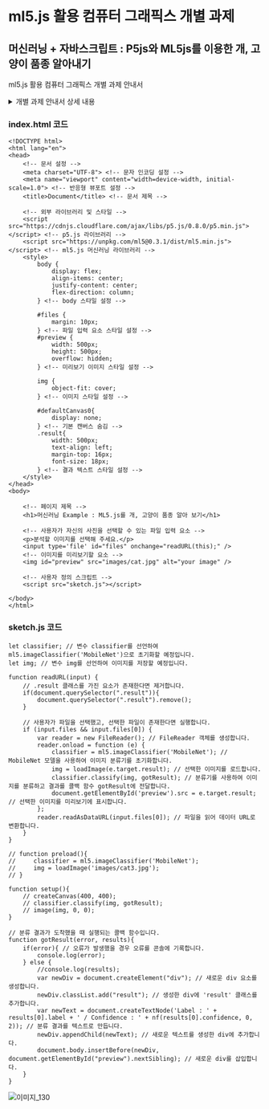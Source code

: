 # ml5.js 활용 컴퓨터 그래픽스 개별 과제
## 머신러닝 + 자바스크립트 : P5js와 ML5js를 이용한 개, 고양이 품종 알아내기

 ml5.js 활용 컴퓨터 그래픽스 개별 과제 안내서

<details>
 
 <summary>개별 과제 안내서 상세 내용</summary>
1. 개요



본 과제는 ml5.js 라이브러리를 활용하여 컴퓨터 그래픽스 효과를 구현하는 개별 과제입니다. ml5.js는 웹 브라우저에서 머신러닝 모델을 실행할 수 있도록 지원하는 JavaScript 라이브러리입니다. 

 

이 과제를 통해 학생들은 ml5.js 라이브러리의 다양한 기능을 활용하여 창의적인 컴퓨터 그래픽스 효과를 만들고, 머신러닝 기술과 컴퓨터 그래픽스의 결합을 경험하며, 문제 해결 능력과 창의력을 향상시킬 수 있습니다.

 

2. 목표

 

* ml5.js 라이브러리의 다양한 기능 활용법 익히기

* 창의적이고 흥미로운 컴퓨터 그래픽스 효과 구현

* 머신러닝 기술과 컴퓨터 그래픽스의 결합 경험

* 문제 해결 능력 및 창의력 향상

 

3. 과제 내용

 

1. 프로젝트 아이디어 선정:

 

    * ml5.js 라이브러리가 제공하는 다양한 기능들을 활용하여 창의적이고 흥미로운 컴퓨터 그래픽스 효과 아이디어를 선택합니다.

    * 예시:

        * 이미지 변형: 이미지 왜곡, 모자이크 효과, 스타일 변환

        * 애니메이션: 이미지 애니메이션, 3D 모델 애니메이션

        * 상호 작용: 웹캠 입력 활용, 터치 입력 활용

        * 창의적인 효과: 예술적 표현, 게임 효과

 

2. 프로젝트 계획 수립:

 

    * 선정된 아이디어를 구체적인 프로젝트 계획으로 작성합니다.

    * 프로젝트 계획에는 다음 내용이 포함되어야 합니다:

        * 프로젝트 목표 및 효과

        * 사용할 ml5.js 라이브러리 기능

        * 필요한 데이터 및 데이터 수집 방법

        * 개발 환경 및 도구

        * 예상 소요 시간

        * 평가 기준

 

3. 프로젝트 개발:

 

    * 프로젝트 계획에 따라 웹 기반 컴퓨터 그래픽스 애플리케이션을 개발합니다.

    * ml5.js 라이브러리의 다양한 기능을 활용하여 아이디어를 구현합니다.

    * 코드 작성 시 코드 가독성, 효율성, 보안성을 고려합니다.

 

4. 프로젝트 평가:

 

    * 완성된 웹 기반 컴퓨터 그래픽스 애플리케이션을 평가합니다.

    * 평가 기준은 다음과 같습니다:

        * 효과 완성도 및 시각적 매력

        * 코드 품질 및 디자인

        * 창의성 및 흥미도

        * 사용자 편의성 및 접근성

        * 발표 및 문서 작성

 

4. 평가 기준

 

* 효과 완성도 및 시각적 매력 (40%)

* 코드 품질 및 디자인 (30%)

* 창의성 및 흥미도 (20%)

* 사용자 편의성 및 접근성 (10%)

 

5. 참고 자료

 

* ml5.js 공식 웹사이트: [https://ml5js.org/](https://ml5js.org/)

* ml5.js 튜토리얼: [https://learn.ml5js.org/](https://learn.ml5js.org/)

* ml5.js 예제 코드: [https://github.com/ml5js](https://github.com/ml5js)

* 컴퓨터 그래픽스 관련 온라인 강좌 및 자료

 

6. 추가 정보

 

* 본 과제는 학습 목적이며, 상업적 목적으로 사용될 수 없습니다.

* 개인 정보 보호에 유의하여 작업해야 합니다.

* 궁금한 점은 담당 교수에게 문의하십시오.

 

7. 성공적인 개별 과제를 위한 팁

 

* 명확한 목표 설정

* 철저한 계획 수립

* 적극적인 정보 검색 및 학습

* 지속적인 노력 및 문제 해결 능력

* 창의적 사고방식 및 아이디어 발굴

* 적절한 도구 및 라이브러리 활용

* 코드

 

[제출]

1. github에 올린다. 링크를 제출한다.

2. 작성소감도 github에 올린다.
</details>

### index.html 코드

```
<!DOCTYPE html>
<html lang="en">
<head>
    <!-- 문서 설정 -->
    <meta charset="UTF-8"> <!-- 문자 인코딩 설정 -->
    <meta name="viewport" content="width=device-width, initial-scale=1.0"> <!-- 반응형 뷰포트 설정 -->
    <title>Document</title> <!-- 문서 제목 -->

    <!-- 외부 라이브러리 및 스타일 -->
    <script src="https://cdnjs.cloudflare.com/ajax/libs/p5.js/0.8.0/p5.min.js"></script> <!-- p5.js 라이브러리 -->
    <script src="https://unpkg.com/ml5@0.3.1/dist/ml5.min.js"></script> <!-- ml5.js 머신러닝 라이브러리 -->
    <style>
        body {
            display: flex;
            align-items: center;
            justify-content: center;
            flex-direction: column;
        } <!-- body 스타일 설정 -->

        #files {
            margin: 10px;
        } <!-- 파일 입력 요소 스타일 설정 -->
        #preview {
            width: 500px;
            height: 500px;
            overflow: hidden;
        } <!-- 미리보기 이미지 스타일 설정 -->

        img {
            object-fit: cover;
        } <!-- 이미지 스타일 설정 -->

        #defaultCanvas0{
            display: none;
        } <!-- 기본 캔버스 숨김 -->
        .result{
            width: 500px;
            text-align: left;
            margin-top: 16px;
            font-size: 18px;
        } <!-- 결과 텍스트 스타일 설정 -->
    </style>
</head>
<body>

    <!-- 페이지 제목 -->
    <h1>머신러닝 Example : ML5.js를 개, 고양이 품종 알아 보기</h1>

    <!-- 사용자가 자신의 사진을 선택할 수 있는 파일 입력 요소 -->
    <p>분석할 이미지를 선택해 주세요.</p>
    <input type='file' id="files" onchange="readURL(this);" />
    <!-- 이미지를 미리보기할 요소 -->
    <img id="preview" src="images/cat.jpg" alt="your image" />    

    <!-- 사용자 정의 스크립트 -->
    <script src="sketch.js"></script>
    
</body>
</html>

```
### sketch.js  코드

```
let classifier; // 변수 classifier를 선언하여 ml5.imageClassifier('MobileNet')으로 초기화할 예정입니다.
let img; // 변수 img를 선언하여 이미지를 저장할 예정입니다.

function readURL(input) {
    // .result 클래스를 가진 요소가 존재한다면 제거합니다.
    if(document.querySelector(".result")){
        document.querySelector(".result").remove();
    }

    // 사용자가 파일을 선택했고, 선택한 파일이 존재한다면 실행합니다.
    if (input.files && input.files[0]) {
        var reader = new FileReader(); // FileReader 객체를 생성합니다.
        reader.onload = function (e) {
            classifier = ml5.imageClassifier('MobileNet'); // MobileNet 모델을 사용하여 이미지 분류기를 초기화합니다.
            img = loadImage(e.target.result); // 선택한 이미지를 로드합니다.
            classifier.classify(img, gotResult); // 분류기를 사용하여 이미지를 분류하고 결과를 콜백 함수 gotResult에 전달합니다.
            document.getElementById('preview').src = e.target.result; // 선택한 이미지를 미리보기에 표시합니다.
        };
        reader.readAsDataURL(input.files[0]); // 파일을 읽어 데이터 URL로 변환합니다.
    }
}

// function preload(){
//     classifier = ml5.imageClassifier('MobileNet');
//     img = loadImage('images/cat3.jpg');
// }

function setup(){
    // createCanvas(400, 400);
    // classifier.classify(img, gotResult);
    // image(img, 0, 0);
}

// 분류 결과가 도착했을 때 실행되는 콜백 함수입니다.
function gotResult(error, results){
    if(error){ // 오류가 발생했을 경우 오류를 콘솔에 기록합니다.
        console.log(error);
    } else {
        //console.log(results);
        var newDiv = document.createElement("div"); // 새로운 div 요소를 생성합니다.
        newDiv.classList.add("result"); // 생성한 div에 'result' 클래스를 추가합니다.
        var newText = document.createTextNode('Label : ' + results[0].label + ' / Confidence : ' + nf(results[0].confidence, 0, 2)); // 분류 결과를 텍스트로 만듭니다.
        newDiv.appendChild(newText); // 새로운 텍스트를 생성한 div에 추가합니다.
        document.body.insertBefore(newDiv, document.getElementById("preview").nextSibling); // 새로운 div를 삽입합니다.
    }
}

```
![이미지_130](https://github.com/rex6928/Computer-Graphic/assets/162276764/c00b1dce-a374-4f43-8868-bb94f2700d69)






















